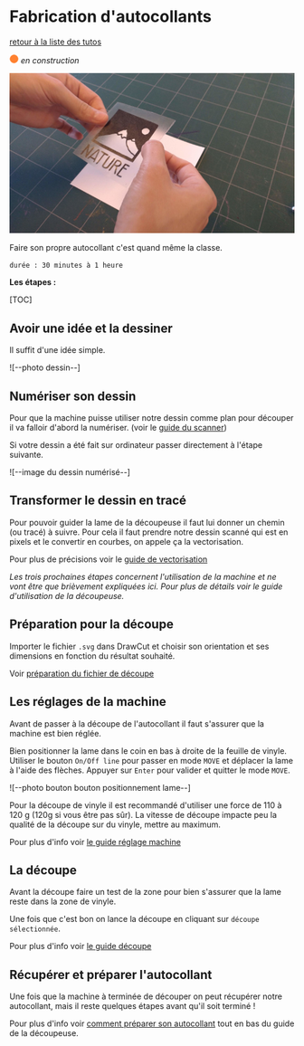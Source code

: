 # Fabrication d'autocollants

[retour à la liste des tutos](faire.md)

![--état de l'écriture--](img/balise_orange.png) *en construction*

![--image titre fabrication d'autocollants--](img/faire/autocollant2.jpg)

Faire son propre autocollant c'est quand même la classe.

```
durée : 30 minutes à 1 heure
```



**Les étapes :**

[TOC]

## Avoir une idée et la dessiner

Il suffit d'une idée simple.

![--photo dessin--]



## Numériser son dessin

Pour que la machine puisse utiliser notre dessin comme plan pour découper il va falloir d'abord la numériser. (voir le [guide du scanner](outils/scanner.md))

Si votre dessin a été fait sur ordinateur passer directement à l'étape suivante.

![--image du dessin numérisé--]



## Transformer le dessin en tracé

Pour  pouvoir guider la lame de la découpeuse il faut lui donner un chemin  (ou tracé) à suivre. Pour cela il faut prendre notre dessin scanné qui  est en pixels et le convertir en courbes, on appele ça la vectorisation.

Pour plus de précisions voir le [guide de vectorisation](,,/outils/vectorisation.md)



*Les  trois prochaines étapes concernent l'utilisation de la machine et ne  vont être que brièvement expliquées ici. Pour plus de détails voir le guide d'utilisation de la découpeuse.*



## Préparation pour la découpe

Importer le fichier `.svg` dans DrawCut et choisir son orientation et ses dimensions en fonction du résultat souhaité.

Voir [préparation du fichier de découpe](../outils/decoupeuse.md)



## Les réglages de la machine

Avant de passer à la découpe de l'autocollant il faut s'assurer que la machine est bien réglée.

Bien positionner la lame dans le coin en bas à droite de la feuille de vinyle.  Utiliser le bouton `On/Off line` pour passer en mode `MOVE` et déplacer la lame à l'aide des flèches. Appuyer sur `Enter` pour valider et quitter le mode `MOVE`.

![--photo bouton bouton positionnement lame--]



Pour  la découpe de vinyle il est recommandé d'utiliser une force de 110 à  120 g (120g si vous être pas sûr). La vitesse de découpe impacte peu la  qualité de la découpe sur du vinyle, mettre au maximum.

Pour plus d'info voir [le guide réglage machine](../outils/decoupeuse.md)



## La découpe

Avant la découpe faire un test de la zone pour bien s'assurer que la lame reste dans la zone de vinyle.

Une fois que c'est bon on lance la découpe en cliquant sur `découpe sélectionnée`.

Pour plus d'info voir [le guide découpe](../outils/decoupeuse.md)



## Récupérer et préparer l'autocollant

Une  fois que la machine à terminée de découper on peut récupérer notre  autocollant, mais il reste quelques étapes avant qu'il soit terminé !

Pour plus d'info voir [comment préparer son autocollant](../outils/decoupeuse.md) tout en bas du guide de la découpeuse.
